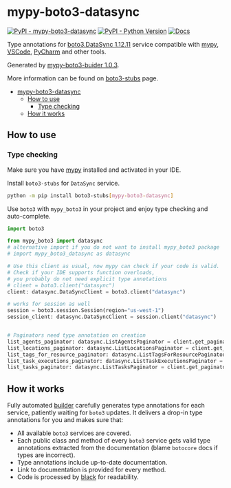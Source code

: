 # mypy-boto3-datasync

[![PyPI - mypy-boto3-datasync](https://img.shields.io/pypi/v/mypy-boto3-datasync.svg?color=blue)](https://pypi.org/project/mypy-boto3-datasync)
[![PyPI - Python Version](https://img.shields.io/pypi/pyversions/mypy-boto3-datasync.svg?color=blue)](https://pypi.org/project/mypy-boto3-datasync)
[![Docs](https://img.shields.io/readthedocs/mypy-boto3-builder.svg?color=blue)](https://mypy-boto3-builder.readthedocs.io/)

Type annotations for
[boto3.DataSync 1.12.11](https://boto3.amazonaws.com/v1/documentation/api/1.12.11/reference/services/datasync.html#DataSync) service
compatible with [mypy](https://github.com/python/mypy), [VSCode](https://code.visualstudio.com/),
[PyCharm](https://www.jetbrains.com/pycharm/) and other tools.

Generated by [mypy-boto3-buider 1.0.3](https://github.com/vemel/mypy_boto3_builder).

More information can be found on [boto3-stubs](https://pypi.org/project/boto3-stubs/) page.

- [mypy-boto3-datasync](#mypy-boto3-datasync)
  - [How to use](#how-to-use)
    - [Type checking](#type-checking)
  - [How it works](#how-it-works)

## How to use

### Type checking

Make sure you have [mypy](https://github.com/python/mypy) installed and activated in your IDE.

Install `boto3-stubs` for `DataSync` service.

```bash
python -m pip install boto3-stubs[mypy-boto3-datasync]
```

Use `boto3` with `mypy_boto3` in your project and enjoy type checking and auto-complete.

```python
import boto3

from mypy_boto3 import datasync
# alternative import if you do not want to install mypy_boto3 package
# import mypy_boto3_datasync as datasync

# Use this client as usual, now mypy can check if your code is valid.
# Check if your IDE supports function overloads,
# you probably do not need explicit type annotations
# client = boto3.client("datasync")
client: datasync.DataSyncClient = boto3.client("datasync")

# works for session as well
session = boto3.session.Session(region="us-west-1")
session_client: datasync.DataSyncClient = session.client("datasync")


# Paginators need type annotation on creation
list_agents_paginator: datasync.ListAgentsPaginator = client.get_paginator("list_agents")
list_locations_paginator: datasync.ListLocationsPaginator = client.get_paginator("list_locations")
list_tags_for_resource_paginator: datasync.ListTagsForResourcePaginator = client.get_paginator("list_tags_for_resource")
list_task_executions_paginator: datasync.ListTaskExecutionsPaginator = client.get_paginator("list_task_executions")
list_tasks_paginator: datasync.ListTasksPaginator = client.get_paginator("list_tasks")
```

## How it works

Fully automated [builder](https://github.com/vemel/mypy_boto3_builder) carefully generates
type annotations for each service, patiently waiting for `boto3` updates. It delivers
a drop-in type annotations for you and makes sure that:

- All available `boto3` services are covered.
- Each public class and method of every `boto3` service gets valid type annotations
  extracted from the documentation (blame `botocore` docs if types are incorrect).
- Type annotations include up-to-date documentation.
- Link to documentation is provided for every method.
- Code is processed by [black](https://github.com/psf/black) for readability.